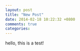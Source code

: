 ```yaml
---
layout: post
title: "New Post"
date: 2014-02-18 10:22:32 +0800
comments: true
categories: 
---
```

hello, this is a test!